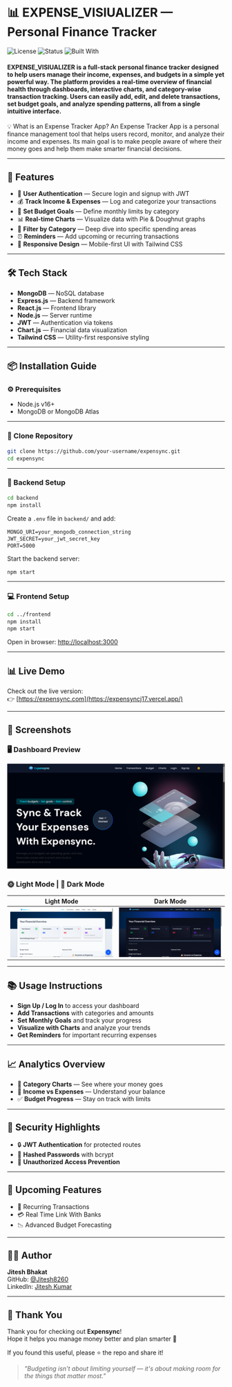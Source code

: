 # 📊 EXPENSE_VISIUALIZER — Personal Finance Tracker

![License](https://img.shields.io/badge/license-MIT-blue.svg)
![Status](https://img.shields.io/badge/status-active-brightgreen)
![Built With](https://img.shields.io/badge/Built%20with-MERN%20Stack-blue)

#### EXPENSE_VISIUALIZER is a full-stack personal finance tracker designed to help users manage their income, expenses, and budgets in a simple yet powerful way. The platform provides a real-time overview of financial health through dashboards, interactive charts, and category-wise transaction tracking. Users can easily add, edit, and delete transactions, set budget goals, and analyze spending patterns, all from a single intuitive interface.

💡 What is an Expense Tracker App? An Expense Tracker App is a personal finance management tool that helps users record, monitor, and analyze their income and expenses. Its main goal is to make people aware of where their money goes and help them make smarter financial decisions.

---

## 🚀 Features

- 🔐 **User Authentication** — Secure login and signup with JWT  
- 💰 **Track Income & Expenses** — Log and categorize your transactions  
- 🎯 **Set Budget Goals** — Define monthly limits by category  
- 📊 **Real-time Charts** — Visualize data with Pie & Doughnut graphs  
- 🧾 **Filter by Category** — Deep dive into specific spending areas  
- ⏰ **Reminders** — Add upcoming or recurring transactions  
- 📱 **Responsive Design** — Mobile-first UI with Tailwind CSS

---

## 🛠️ Tech Stack

- **MongoDB** — NoSQL database  
- **Express.js** — Backend framework  
- **React.js** — Frontend library  
- **Node.js** — Server runtime  
- **JWT** — Authentication via tokens  
- **Chart.js** — Financial data visualization  
- **Tailwind CSS** — Utility-first responsive styling  

---

## 📦 Installation Guide

### ⚙️ Prerequisites

- Node.js v16+  
- MongoDB or MongoDB Atlas  

---

### 📁 Clone Repository

```bash
git clone https://github.com/your-username/expensync.git
cd expensync
```

---

### 🔧 Backend Setup

```bash
cd backend
npm install
```

Create a `.env` file in `backend/` and add:

```env
MONGO_URI=your_mongodb_connection_string
JWT_SECRET=your_jwt_secret_key
PORT=5000
```

Start the backend server:

```bash
npm start
```

---

### 💻 Frontend Setup

```bash
cd ../frontend
npm install
npm start
```

Open in browser: [http://localhost:3000](http://localhost:3000)

---

## 📊 Live Demo

Check out the live version:  
👉 [https://expensync.com](https://expensyncj17.vercel.app/)

---

## 📸 Screenshots

### 🖥️ Dashboard Preview

![Expensync Full Demo](./public/demo.png)

### 🌞 Light Mode | 🌙 Dark Mode

| Light Mode                            | Dark Mode                             |
| ------------------------------------ | ------------------------------------- |
| ![Light](./public/light.png)         | ![Dark](./public/dark.png)           |


---

## 📚 Usage Instructions

- **Sign Up / Log In** to access your dashboard  
- **Add Transactions** with categories and amounts  
- **Set Monthly Goals** and track your progress  
- **Visualize with Charts** and analyze your trends  
- **Get Reminders** for important recurring expenses

---

## 📈 Analytics Overview

- 📌 **Category Charts** — See where your money goes  
- 🔄 **Income vs Expenses** — Understand your balance  
- ✅ **Budget Progress** — Stay on track with limits

---

## 🔐 Security Highlights

- 🔒 **JWT Authentication** for protected routes  
- 🔑 **Hashed Passwords** with bcrypt  
- 🚫 **Unauthorized Access Prevention**

---

## 🌟 Upcoming Features
 
- 🔁 Recurring Transactions  
- 💳 Real Time Link With Banks   
- 📉 Advanced Budget Forecasting

---

## 👨‍💻 Author

**Jitesh Bhakat**  
GitHub: [@Jitesh8260](https://github.com/Jitesh8260)  
LinkedIn: [Jitesh Kumar](https://www.linkedin.com/in/jitesh-kumar-2521b7249/)

---

## 🙏 Thank You

Thank you for checking out **Expensync**!  
Hope it helps you manage money better and plan smarter 💸

If you found this useful, please ⭐ the repo and share it!

> _"Budgeting isn't about limiting yourself — it's about making room for the things that matter most."_

